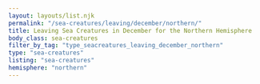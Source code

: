 ```yaml
---
layout: layouts/list.njk
permalink: "/sea-creatures/leaving/december/northern/"
title: Leaving Sea Creatures in December for the Northern Hemisphere
body_class: sea-creatures
filter_by_tag: "type_seacreatures_leaving_december_northern"
type: "sea-creatures"
listing: "sea-creatures"
hemisphere: "northern"
---
```

